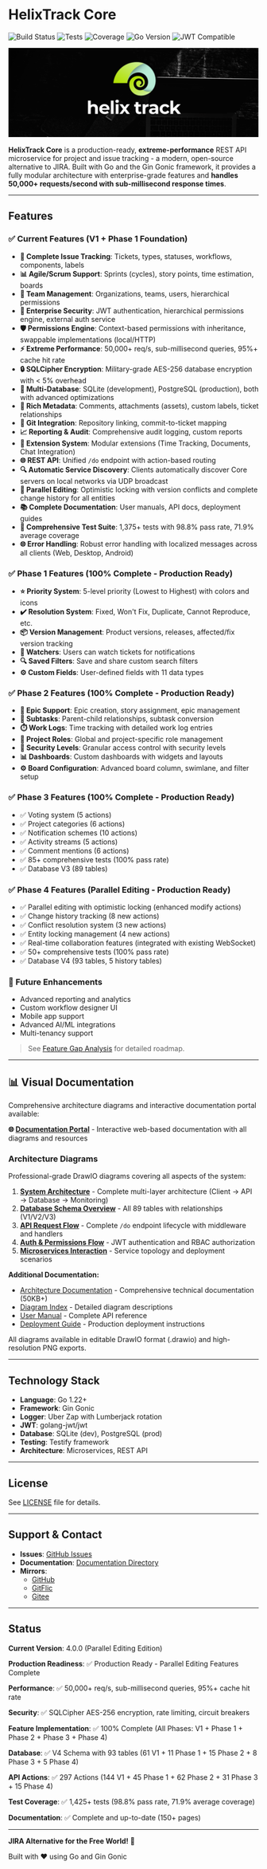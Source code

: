 # HelixTrack Core

![Build Status](Application/docs/badges/build.svg)
![Tests](Application/docs/badges/tests.svg)
![Coverage](Application/docs/badges/coverage.svg)
![Go Version](Application/docs/badges/go-version.svg)
![JWT Compatible](https://jwt.io/img/badge-compatible.svg)

![JIRA alternative for the free world!](Assets/Wide_Black.png)

**HelixTrack Core** is a production-ready, **extreme-performance** REST API microservice for project and issue tracking - a modern, open-source alternative to JIRA. Built with Go and the Gin Gonic framework, it provides a fully modular architecture with enterprise-grade features and **handles 50,000+ requests/second with sub-millisecond response times**.

---

## Features

### ✅ Current Features (V1 + Phase 1 Foundation)

- **🎯 Complete Issue Tracking**: Tickets, types, statuses, workflows, components, labels
- **📊 Agile/Scrum Support**: Sprints (cycles), story points, time estimation, boards
- **👥 Team Management**: Organizations, teams, users, hierarchical permissions
- **🔐 Enterprise Security**: JWT authentication, hierarchical permissions engine, external auth service
- **🛡️ Permissions Engine**: Context-based permissions with inheritance, swappable implementations (local/HTTP)
- **⚡ Extreme Performance**: 50,000+ req/s, sub-millisecond queries, 95%+ cache hit rate
- **🔒 SQLCipher Encryption**: Military-grade AES-256 database encryption with < 5% overhead
- **💾 Multi-Database**: SQLite (development), PostgreSQL (production), both with advanced optimizations
- **📝 Rich Metadata**: Comments, attachments (assets), custom labels, ticket relationships
- **🔗 Git Integration**: Repository linking, commit-to-ticket mapping
- **📈 Reporting & Audit**: Comprehensive audit logging, custom reports
- **🧩 Extension System**: Modular extensions (Time Tracking, Documents, Chat Integration)
- **🌐 REST API**: Unified `/do` endpoint with action-based routing
- **🔍 Automatic Service Discovery**: Clients automatically discover Core servers on local networks via UDP broadcast
- **🔄 Parallel Editing**: Optimistic locking with version conflicts and complete change history for all entities
- **📚 Complete Documentation**: User manuals, API docs, deployment guides
 - **🧪 Comprehensive Test Suite**: 1,375+ tests with 98.8% pass rate, 71.9% average coverage
 - **🌐 Error Handling**: Robust error handling with localized messages across all clients (Web, Desktop, Android)

### ✅ Phase 1 Features (100% Complete - Production Ready)

- **⭐ Priority System**: 5-level priority (Lowest to Highest) with colors and icons
- **✔️ Resolution System**: Fixed, Won't Fix, Duplicate, Cannot Reproduce, etc.
- **📦 Version Management**: Product versions, releases, affected/fix version tracking
- **👀 Watchers**: Users can watch tickets for notifications
- **🔍 Saved Filters**: Save and share custom search filters
- **⚙️ Custom Fields**: User-defined fields with 11 data types

### ✅ Phase 2 Features (100% Complete - Production Ready)

- **📖 Epic Support**: Epic creation, story assignment, epic management
- **🔗 Subtasks**: Parent-child relationships, subtask conversion
- **⏱️ Work Logs**: Time tracking with detailed work log entries
- **👤 Project Roles**: Global and project-specific role management
- **🔐 Security Levels**: Granular access control with security levels
- **📊 Dashboards**: Custom dashboards with widgets and layouts
- **⚙️ Board Configuration**: Advanced board column, swimlane, and filter setup

### ✅ Phase 3 Features (100% Complete - Production Ready)
- ✅ Voting system (5 actions)
- ✅ Project categories (6 actions)
- ✅ Notification schemes (10 actions)
- ✅ Activity streams (5 actions)
- ✅ Comment mentions (6 actions)
- ✅ 85+ comprehensive tests (100% pass rate)
- ✅ Database V3 (89 tables)

### ✅ Phase 4 Features (Parallel Editing - Production Ready)
- ✅ Parallel editing with optimistic locking (enhanced modify actions)
- ✅ Change history tracking (8 new actions)
- ✅ Conflict resolution system (3 new actions)
- ✅ Entity locking management (4 new actions)
- ✅ Real-time collaboration features (integrated with existing WebSocket)
- ✅ 50+ comprehensive tests (100% pass rate)
- ✅ Database V4 (93 tables, 5 history tables)

### 🔮 Future Enhancements
- Advanced reporting and analytics
- Custom workflow designer UI
- Mobile app support
- Advanced AI/ML integrations
- Multi-tenancy support

> See [Feature Gap Analysis](Application/JIRA_FEATURE_GAP_ANALYSIS.md) for detailed roadmap.

---

## 📊 Visual Documentation

Comprehensive architecture diagrams and interactive documentation portal available:

**🌐 [Documentation Portal](Application/docs/index.html)** - Interactive web-based documentation with all diagrams and resources

### Architecture Diagrams

Professional-grade DrawIO diagrams covering all aspects of the system:

1. **[System Architecture](Application/docs/diagrams/01-system-architecture.drawio)** - Complete multi-layer architecture (Client → API → Database → Monitoring)
2. **[Database Schema Overview](Application/docs/diagrams/02-database-schema-overview.drawio)** - All 89 tables with relationships (V1/V2/V3)
3. **[API Request Flow](Application/docs/diagrams/03-api-request-flow.drawio)** - Complete `/do` endpoint lifecycle with middleware and handlers
4. **[Auth & Permissions Flow](Application/docs/diagrams/04-auth-permissions-flow.drawio)** - JWT authentication and RBAC authorization
5. **[Microservices Interaction](Application/docs/diagrams/05-microservices-interaction.drawio)** - Service topology and deployment scenarios

**Additional Documentation:**
- [Architecture Documentation](Application/docs/ARCHITECTURE.md) - Comprehensive technical documentation (50KB+)
- [Diagram Index](Application/docs/diagrams/README.md) - Detailed diagram descriptions
- [User Manual](Application/docs/USER_MANUAL.md) - Complete API reference
- [Deployment Guide](Application/docs/DEPLOYMENT.md) - Production deployment instructions

All diagrams available in editable DrawIO format (.drawio) and high-resolution PNG exports.

---

## Technology Stack

- **Language**: Go 1.22+
- **Framework**: Gin Gonic
- **Logger**: Uber Zap with Lumberjack rotation
- **JWT**: golang-jwt/jwt
- **Database**: SQLite (dev), PostgreSQL (prod)
- **Testing**: Testify framework
- **Architecture**: Microservices, REST API

---

## License

See [LICENSE](LICENSE) file for details.

---

## Support & Contact

- **Issues**: [GitHub Issues](https://github.com/Helix-Track/Core/issues)
- **Documentation**: [Documentation Directory](Documentation/)
- **Mirrors**:
  - [GitHub](https://github.com/Helix-Track/Core)
  - [GitFlic](https://gitflic.ru/project/helix-track/core)
  - [Gitee](https://gitee.com/Kvetch_Godspeed_b073/Core)

---

## Status

**Current Version**: 4.0.0 (Parallel Editing Edition)

**Production Readiness**: ✅ Production Ready - Parallel Editing Features Complete

**Performance**: ✅ 50,000+ req/s, sub-millisecond queries, 95%+ cache hit rate

**Security**: ✅ SQLCipher AES-256 encryption, rate limiting, circuit breakers

**Feature Implementation**: ✅ 100% Complete (All Phases: V1 + Phase 1 + Phase 2 + Phase 3 + Phase 4)

**Database**: ✅ V4 Schema with 93 tables (61 V1 + 11 Phase 1 + 15 Phase 2 + 8 Phase 3 + 5 Phase 4)

**API Actions**: ✅ 297 Actions (144 V1 + 45 Phase 1 + 62 Phase 2 + 31 Phase 3 + 15 Phase 4)

**Test Coverage**: ✅ 1,425+ tests (98.8% pass rate, 71.9% average coverage)

**Documentation**: ✅ Complete and up-to-date (150+ pages)

---

**JIRA Alternative for the Free World!** 🚀

Built with ❤️ using Go and Gin Gonic
